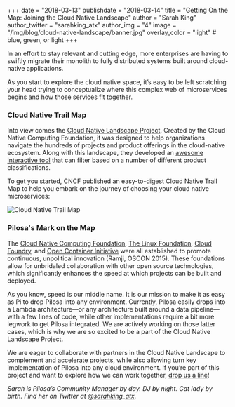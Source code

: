 +++
date = "2018-03-13"
publishdate = "2018-03-14"
title = "Getting On the Map: Joining the Cloud Native Landscape"
author = "Sarah King"
author_twitter = "sarahking_atx"
author_img = "4"
image = "/img/blog/cloud-native-landscape/banner.jpg"
overlay_color = "light" # blue, green, or light
+++

In an effort to stay relevant and cutting edge, more enterprises are having to swiftly migrate their monolith to fully distributed systems built around cloud-native applications.

<!--more-->

As you start to explore the cloud native space, it’s easy to be left scratching your head trying to conceptualize where this complex web of microservices begins and how those services fit together.

### Cloud Native Trail Map

Into view comes the [Cloud Native Landscape Project](https://github.com/cncf/landscape). Created by the Cloud Native Computing Foundation, it was designed to help organizations navigate the hundreds of projects and product offerings in the cloud-native ecosystem. Along with this landscape, they developed an [awesome interactive tool](https://landscape.cncf.io/) that can filter based on a number of different product classifications. 

To get you started, CNCF published an easy-to-digest Cloud Native Trail Map to help you embark on the journey of choosing your cloud native microservices:

![Cloud Native Trail Map](https://raw.githubusercontent.com/cncf/landscape/master/trail_map/CNCF_TrailMap_latest.png)

### Pilosa's Mark on the Map

The [Cloud Native Computing Foundation](https://www.cncf.io/), [The Linux Foundation](http://www.linuxfoundation.org/), [Cloud Foundry](https://www.cloudfoundry.org/), and [Open Container Initiative](https://www.opencontainers.org/) were all established to promote continuous, unpolitical innovation (Ramji, OSCON 2015). These foundations allow for unbridaled collaboration with other open source technologies, which significantly enhances the speed at which projects can be built and deployed.

As you know, speed is our middle name. It is our mission to make it as easy as Pi to drop Pilosa into any environment. Currently, Pilosa easily drops into a Lambda architecture—or any architecture built around a data pipeline—with a few lines of code, while other implementations require a bit more legwork to get Pilosa integrated. We are actively working on those latter cases, which is why we are so excited to be a part of the Cloud Native Landscape Project.

We are eager to collaborate with partners in the Cloud Native Landscape to complement and accelerate projects, while also allowing turn key implementation of Pilosa into any cloud environment. If you’re part of this project and want to explore how we can work together, [drop us a line](mailto:info@pilosa.com)!

*Sarah is Pilosa’s Community Manager by day. DJ by night. Cat lady by birth. Find her on Twitter at [@sarahking_atx](https://twitter.com/sarahking_atx?lang=en).*
